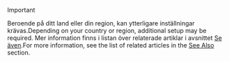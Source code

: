 > [!IMPORTANT]
> <span data-ttu-id="62722-101">Beroende på ditt land eller din region, kan ytterligare inställningar krävas.</span><span class="sxs-lookup"><span data-stu-id="62722-101">Depending on your country or region, additional setup may be required.</span></span> <span data-ttu-id="62722-102">Mer information finns i listan över relaterade artiklar i avsnittet [Se även](#see-also).</span><span class="sxs-lookup"><span data-stu-id="62722-102">For more information, see the list of related articles in the [See Also](#see-also) section.</span></span>  